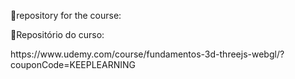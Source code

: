 <p>📁repository for the course:<p>
<p>📁Repositório do curso:<p>
<p>https://www.udemy.com/course/fundamentos-3d-threejs-webgl/?couponCode=KEEPLEARNING</p>
